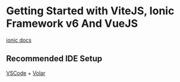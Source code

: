 # Getting Started with ViteJS, Ionic Framework v6 And VueJS

[ionic docs](https://ionicframework.com/docs/components)

## Recommended IDE Setup

[VSCode](https://code.visualstudio.com/) + [Volar](https://marketplace.visualstudio.com/items?itemName=johnsoncodehk.volar)
